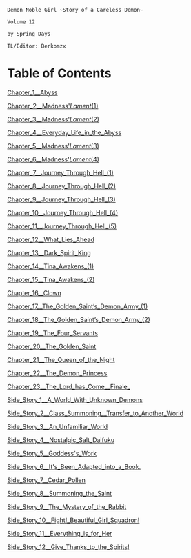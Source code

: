 ```
Demon Noble Girl ~Story of a Careless Demon~  

Volume 12

by Spring Days 
  
TL/Editor: Berkomzx 
```

# Table of Contents
[Chapter_1__Abyss](./Chapter_1__Abyss.md)

[Chapter_2__Madness'_Lament_(1)](./Chapter_2__Madness'_Lament_(1).md)

[Chapter_3__Madness'_Lament_(2)](./Chapter_3__Madness'_Lament_(2).md)

[Chapter_4__Everyday_Life_in_the_Abyss](./Chapter_4__Everyday_Life_in_the_Abyss.md)

[Chapter_5__Madness'_Lament_(3)](./Chapter_5__Madness'_Lament_(3).md)

[Chapter_6__Madness'_Lament_(4)](./Chapter_6__Madness'_Lament_(4).md)

[Chapter_7__Journey_Through_Hell_(1)](./Chapter_7__Journey_Through_Hell_(1).md)

[Chapter_8__Journey_Through_Hell_(2)](./Chapter_8__Journey_Through_Hell_(2).md)

[Chapter_9__Journey_Through_Hell_(3)](./Chapter_9__Journey_Through_Hell_(3).md)

[Chapter_10__Journey_Through_Hell_(4)](./Chapter_10__Journey_Through_Hell_(4).md)

[Chapter_11__Journey_Through_Hell_(5)](./Chapter_11__Journey_Through_Hell_(5).md)

[Chapter_12__What_Lies_Ahead](./Chapter_12__What_Lies_Ahead.md)

[Chapter_13__Dark_Spirit_King](./Chapter_13__Dark_Spirit_King.md)

[Chapter_14__Tina_Awakens_(1)](./Chapter_14__Tina_Awakens_(1).md)

[Chapter_15__Tina_Awakens_(2)](./Chapter_15__Tina_Awakens_(2).md)

[Chapter_16__Clown](./Chapter_16__Clown.md)

[Chapter_17__The_Golden_Saint’s_Demon_Army_(1)](./Chapter_17__The_Golden_Saint’s_Demon_Army_(1).md)

[Chapter_18__The_Golden_Saint’s_Demon_Army_(2)](./Chapter_18__The_Golden_Saint’s_Demon_Army_(2).md)

[Chapter_19__The_Four_Servants](./Chapter_19__The_Four_Servants.md)

[Chapter_20__The_Golden_Saint](./Chapter_20__The_Golden_Saint.md)

[Chapter_21__The_Queen_of_the_Night](./Chapter_21__The_Queen_of_the_Night.md)

[Chapter_22__The_Demon_Princess](./Chapter_22__The_Demon_Princess.md)

[Chapter_23__The_Lord_has_Come__Finale_](./Chapter_23__The_Lord_has_Come__Finale_.md)

[Side_Story_1__A_World_With_Unknown_Demons](./Side_Story_1__A_World_With_Unknown_Demons.md)

[Side_Story_2__Class_Summoning__Transfer_to_Another_World](./Side_Story_2__Class_Summoning__Transfer_to_Another_World.md)

[Side_Story_3__An_Unfamiliar_World](./Side_Story_3__An_Unfamiliar_World.md)

[Side_Story_4__Nostalgic_Salt_Daifuku](./Side_Story_4__Nostalgic_Salt_Daifuku.md)

[Side_Story_5__Goddess's_Work](./Side_Story_5__Goddess's_Work.md)

[Side_Story_6__It's_Been_Adapted_into_a_Book.](./Side_Story_6__It's_Been_Adapted_into_a_Book..md)

[Side_Story_7__Cedar_Pollen](./Side_Story_7__Cedar_Pollen.md)

[Side_Story_8__Summoning_the_Saint](./Side_Story_8__Summoning_the_Saint.md)

[Side_Story_9__The_Mystery_of_the_Rabbit](./Side_Story_9__The_Mystery_of_the_Rabbit.md)

[Side_Story_10__Fight!_Beautiful_Girl_Squadron!](./Side_Story_10__Fight!_Beautiful_Girl_Squadron!.md)

[Side_Story_11__Everything_is_for_Her](./Side_Story_11__Everything_is_for_Her.md)

[Side_Story_12__Give_Thanks_to_the_Spirits!](./Side_Story_12__Give_Thanks_to_the_Spirits!.md)

